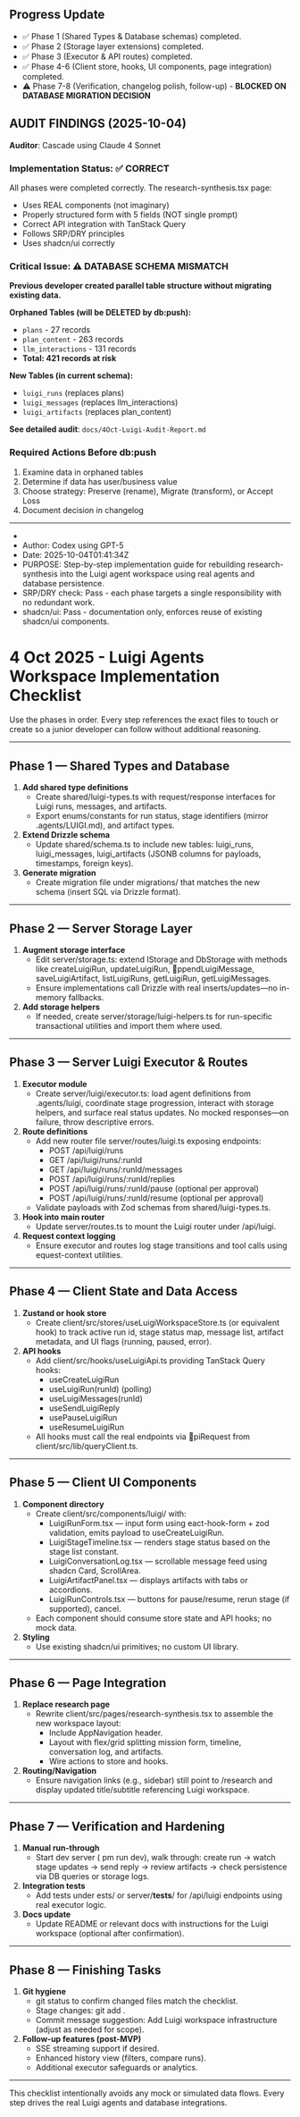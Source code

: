 ## Progress Update
- ✅ Phase 1 (Shared Types & Database schemas) completed.
- ✅ Phase 2 (Storage layer extensions) completed.
- ✅ Phase 3 (Executor & API routes) completed.
- ✅ Phase 4-6 (Client store, hooks, UI components, page integration) completed.
- ⚠️ Phase 7-8 (Verification, changelog polish, follow-up) - **BLOCKED ON DATABASE MIGRATION DECISION**

## AUDIT FINDINGS (2025-10-04)
**Auditor**: Cascade using Claude 4 Sonnet

### Implementation Status: ✅ CORRECT
All phases were completed correctly. The research-synthesis.tsx page:
- Uses REAL components (not imaginary)
- Properly structured form with 5 fields (NOT single prompt)
- Correct API integration with TanStack Query
- Follows SRP/DRY principles
- Uses shadcn/ui correctly

### Critical Issue: ⚠️ DATABASE SCHEMA MISMATCH
**Previous developer created parallel table structure without migrating existing data.**

**Orphaned Tables (will be DELETED by db:push):**
- `plans` - 27 records
- `plan_content` - 263 records  
- `llm_interactions` - 131 records
- **Total: 421 records at risk**

**New Tables (in current schema):**
- `luigi_runs` (replaces plans)
- `luigi_messages` (replaces llm_interactions)
- `luigi_artifacts` (replaces plan_content)

**See detailed audit**: `docs/4Oct-Luigi-Audit-Report.md`

### Required Actions Before db:push
1. Examine data in orphaned tables
2. Determine if data has user/business value
3. Choose strategy: Preserve (rename), Migrate (transform), or Accept Loss
4. Document decision in changelog

---

*
* Author: Codex using GPT-5
* Date: 2025-10-04T01:41:34Z
* PURPOSE: Step-by-step implementation guide for rebuilding research-synthesis into the Luigi agent workspace using real agents and database persistence.
* SRP/DRY check: Pass - each phase targets a single responsibility with no redundant work.
* shadcn/ui: Pass - documentation only, enforces reuse of existing shadcn/ui components.

# 4 Oct 2025 - Luigi Agents Workspace Implementation Checklist

Use the phases in order. Every step references the exact files to touch or create so a junior developer can follow without additional reasoning.

---

## Phase 1 — Shared Types and Database
1. **Add shared type definitions**
   - Create shared/luigi-types.ts with request/response interfaces for Luigi runs, messages, and artifacts.
   - Export enums/constants for run status, stage identifiers (mirror .agents/LUIGI.md), and artifact types.
2. **Extend Drizzle schema**
   - Update shared/schema.ts to include new tables: luigi_runs, luigi_messages, luigi_artifacts (JSONB columns for payloads, timestamps, foreign keys).
3. **Generate migration**
   - Create migration file under migrations/ that matches the new schema (insert SQL via Drizzle format).

---

## Phase 2 — Server Storage Layer
1. **Augment storage interface**
   - Edit server/storage.ts: extend IStorage and DbStorage with methods like createLuigiRun, updateLuigiRun, ppendLuigiMessage, saveLuigiArtifact, listLuigiRuns, getLuigiRun, getLuigiMessages.
   - Ensure implementations call Drizzle with real inserts/updates—no in-memory fallbacks.
2. **Add storage helpers**
   - If needed, create server/storage/luigi-helpers.ts for run-specific transactional utilities and import them where used.

---

## Phase 3 — Server Luigi Executor & Routes
1. **Executor module**
   - Create server/luigi/executor.ts: load agent definitions from .agents/luigi, coordinate stage progression, interact with storage helpers, and surface real status updates. No mocked responses—on failure, throw descriptive errors.
2. **Route definitions**
   - Add new router file server/routes/luigi.ts exposing endpoints:
     - POST /api/luigi/runs
     - GET /api/luigi/runs/:runId
     - GET /api/luigi/runs/:runId/messages
     - POST /api/luigi/runs/:runId/replies
     - POST /api/luigi/runs/:runId/pause (optional per approval)
     - POST /api/luigi/runs/:runId/resume (optional per approval)
   - Validate payloads with Zod schemas from shared/luigi-types.ts.
3. **Hook into main router**
   - Update server/routes.ts to mount the Luigi router under /api/luigi.
4. **Request context logging**
   - Ensure executor and routes log stage transitions and tool calls using equest-context utilities.

---

## Phase 4 — Client State and Data Access
1. **Zustand or hook store**
   - Create client/src/stores/useLuigiWorkspaceStore.ts (or equivalent hook) to track active run id, stage status map, message list, artifact metadata, and UI flags (running, paused, error).
2. **API hooks**
   - Add client/src/hooks/useLuigiApi.ts providing TanStack Query hooks:
     - useCreateLuigiRun
     - useLuigiRun(runId) (polling)
     - useLuigiMessages(runId)
     - useSendLuigiReply
     - usePauseLuigiRun
     - useResumeLuigiRun
   - All hooks must call the real endpoints via piRequest from client/src/lib/queryClient.ts.

---

## Phase 5 — Client UI Components
1. **Component directory**
   - Create client/src/components/luigi/ with:
     - LuigiRunForm.tsx — input form using eact-hook-form + zod validation, emits payload to useCreateLuigiRun.
     - LuigiStageTimeline.tsx — renders stage status based on the stage list constant.
     - LuigiConversationLog.tsx — scrollable message feed using shadcn Card, ScrollArea.
     - LuigiArtifactPanel.tsx — displays artifacts with tabs or accordions.
     - LuigiRunControls.tsx — buttons for pause/resume, rerun stage (if supported), cancel.
   - Each component should consume store state and API hooks; no mock data.
2. **Styling**
   - Use existing shadcn/ui primitives; no custom UI library.

---

## Phase 6 — Page Integration
1. **Replace research page**
   - Rewrite client/src/pages/research-synthesis.tsx to assemble the new workspace layout:
     - Include AppNavigation header.
     - Layout with flex/grid splitting mission form, timeline, conversation log, and artifacts.
     - Wire actions to store and hooks.
2. **Routing/Navigation**
   - Ensure navigation links (e.g., sidebar) still point to /research and display updated title/subtitle referencing Luigi workspace.

---

## Phase 7 — Verification and Hardening
1. **Manual run-through**
   - Start dev server (
pm run dev), walk through: create run → watch stage updates → send reply → review artifacts → check persistence via DB queries or storage logs.
2. **Integration tests**
   - Add tests under 	ests/ or server/__tests__/ for /api/luigi endpoints using real executor logic.
3. **Docs update**
   - Update README or relevant docs with instructions for the Luigi workspace (optional after confirmation).

---

## Phase 8 — Finishing Tasks
1. **Git hygiene**
   - git status to confirm changed files match the checklist.
   - Stage changes: git add <files>.
   - Commit message suggestion: Add Luigi workspace infrastructure (adjust as needed for scope).
2. **Follow-up features (post-MVP)**
   - SSE streaming support if desired.
   - Enhanced history view (filters, compare runs).
   - Additional executor safeguards or analytics.

---

This checklist intentionally avoids any mock or simulated data flows. Every step drives the real Luigi agents and database integrations.



